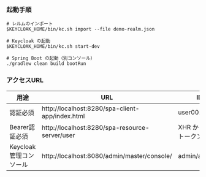 ### 起動手順

```
# レルムのインポート
$KEYCLOAK_HOME/bin/kc.sh import --file demo-realm.json

# Keycloak の起動
$KEYCLOAK_HOME/bin/kc.sh start-dev

# Spring Boot の起動（別コンソール）
./gradlew clean build bootRun
```

### アクセスURL

| 用途 | URL | ID/PW |
|-----------|------------|------------|
| 認証必須     | http://localhost:8280/spa-client-app/index.html        | user001/password         |
| Bearer認証必須     | http://localhost:8280/spa-resource-server/user        | XHR からの Bearerトークン         |
| Keycloak管理コンソール | http://localhost:8080/admin/master/console/        | admin/admin         |
